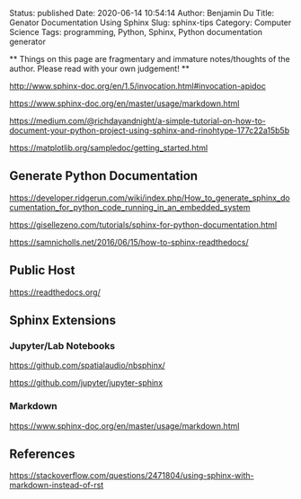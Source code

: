 Status: published
Date: 2020-06-14 10:54:14
Author: Benjamin Du
Title: Genator Documentation Using Sphinx
Slug: sphinx-tips
Category: Computer Science
Tags: programming, Python, Sphinx, Python documentation generator

**
Things on this page are fragmentary and immature notes/thoughts of the author.
Please read with your own judgement!
**


http://www.sphinx-doc.org/en/1.5/invocation.html#invocation-apidoc

https://www.sphinx-doc.org/en/master/usage/markdown.html

https://medium.com/@richdayandnight/a-simple-tutorial-on-how-to-document-your-python-project-using-sphinx-and-rinohtype-177c22a15b5b

https://matplotlib.org/sampledoc/getting_started.html

## Generate Python Documentation 

https://developer.ridgerun.com/wiki/index.php/How_to_generate_sphinx_documentation_for_python_code_running_in_an_embedded_system

https://gisellezeno.com/tutorials/sphinx-for-python-documentation.html

https://samnicholls.net/2016/06/15/how-to-sphinx-readthedocs/

## Public Host 

https://readthedocs.org/

## Sphinx Extensions

### Jupyter/Lab Notebooks

https://github.com/spatialaudio/nbsphinx/

https://github.com/jupyter/jupyter-sphinx

### Markdown 

https://www.sphinx-doc.org/en/master/usage/markdown.html

## References

https://stackoverflow.com/questions/2471804/using-sphinx-with-markdown-instead-of-rst